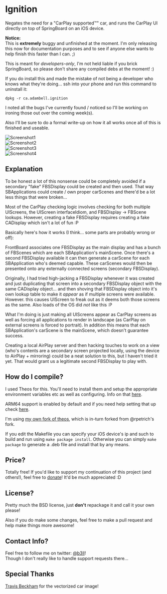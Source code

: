 Ignition
=============

Negates the need for a "CarPlay supported™" car, and runs the CarPlay UI directly on top of SpringBoard on an iOS device.

**Notice:**  
This is **extremely** buggy and unfinished at the moment. I'm only releasing this now for documentation purposes and to see if anyone else wants to help finish this faster than I can. ;)

This is meant for *developers-only*, I'm not held liable if you brick SpringBoard, so please don't share any compiled debs at the moment! :)

If you do install this and made the mistake of not being a developer who knows what they're doing... ssh into your phone and run this command to uninstall it:

`dpkg -r ca.adambell.ignition`

I noted all the bugs I've currently found / noticed so I'll be working on ironing those out over the coming week(s).

Also I'll be sure to do a formal write-up on how it all works once all of this is finished and useable.

![Screenshot1](https://github.com/b3ll/CarPlayActivator/raw/master/Screenshots/Screenshot1@2x.png "CarPlay Activator Screenshot 1")  
![Screenshot2](https://github.com/b3ll/CarPlayActivator/raw/master/Screenshots/Screenshot2@2x.png "CarPlay Activator Screenshot 2")  
![Screenshot3](https://github.com/b3ll/CarPlayActivator/raw/master/Screenshots/Screenshot3@2x.png "CarPlay Activator Screenshot 3")  
![Screenshot4](https://github.com/b3ll/CarPlayActivator/raw/master/Screenshots/Screenshot4@2x.png "CarPlay Activator Screenshot 4")  

## Explanation
To be honest a lot of this nonsense could be completely avoided if a secondary "fake" FBSDisplay could be created and then used. That way SBApplications could create / own proper carScenes and there'd be a lot less things that were broken...

Most of the CarPlay checking logic involves checking for both multiple UIScreens, the UIScreen interfaceIdiom, and FBSDisplay -> FBScene lookups. However, creating a fake FBSDisplay requires creating a fake CADisplay which isn't a lot of fun :P

Basically here's how it works (I think... some parts are probably wrong or off):

FrontBoard associates one FBSDisplay as the main display and has a bunch of FBScenes which are each SBApplication's mainScene. Once there's a second FBSDisplay available it can then generate a carScene for each SBApplication who's deemed capable. These carScenes would then be presented onto any externally connected screens (secondary FBSDisplay). 

Originally, I had tried high-jacking a FBSDisplay whenever it was created and just duplicating that screen into a secondary FBSDisplay object with the same CADisplay object... and then shoving that FBSDisplay object into it's own lookup table to make it *appear* as if multiple screens were available. However. this causes UIScreen to freak out as it deems both those screens as the same. Also loads of the OS did *not* like this :P

What I'm doing is just making all UIScreens appear as CarPlay screens as well as forcing all applications to render in landscape (as CarPlay on external screens is forced to portrait). In addition this means that each SBApplication's carScene is the mainScene, which doesn't guarantee success.

Creating a local AirPlay server and then hacking touches to work on a view (who's contents are a secondary screen projected locally, using the device to AirPlay + mirroring) could be a neat solution to this, but I haven't tried it yet. That would grant us a legitimate second FBSDisplay to play with.

## How do I compile?
I used Theos for this. You'll need to install them and setup the appropriate environment variables etc as well as configuring. Info on that [here](http://iphonedevwiki.net/index.php/Theos/Getting_Started).

ARM64 support is enabled by default and if you need help setting that up check [here](http://iphonedevwiki.net/index.php/Updating_extensions_for_iOS_7).

I'm using [my own fork of theos](https://github.com/b3ll/theos), which is in-turn forked from @rpetrich's fork.

If you edit the Makefile you can specify your iOS device's ip and such to build and run using `make package install`. Otherwise you can simply `make package` to generate a .deb file and install that by any means.

## Price?
Totally free! If you'd like to support my continuation of this project (and others!), feel free to [donate](http://www.adambell.ca/donate/)! It'd be much appreciated :D

## License?
Pretty much the BSD license, just **don't** repackage it and call it your own please!

Also if you do make some changes, feel free to make a pull request and help make things more awesome!

## Contact Info?
Feel free to follow me on twitter: [@b3ll](https://www.twitter.com/b3ll)!  
Though I don't really like to handle support requests there...

## Special Thanks
[Travis Beckham](http://thenounproject.com/squidfingers) for the vectorized car image!
